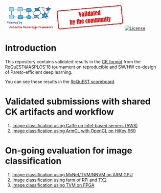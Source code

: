 [![logo](https://github.com/ctuning/ck-guide-images/blob/master/logo-powered-by-ck.png)](https://github.com/ctuning/ck)
[![logo](https://github.com/ctuning/ck-guide-images/blob/master/logo-validated-by-the-community-simple.png)](http://cTuning.org)
[![License](https://img.shields.io/badge/License-BSD%203--Clause-blue.svg)](https://opensource.org/licenses/BSD-3-Clause)

<!-------------------------------------------------------------------------------------->
# Introduction

This repository contains validated results in the [CK format](https://github.com/ctuning/ck)
from the [ReQuEST@ASPLOS'18 tournament](http://cknowledge.org/request-cfp-asplos2018.html) 
on reproducible and SW/HW co-design of Pareto-efficient deep learning.

You can see these results in the [ReQuEST scoreboard]().

<!-------------------------------------------------------------------------------------->
# Validated submissions with shared CK artifacts and workflow

1. [Image classification using Caffe on Intel-based servers (AWS)](https://github.com/ctuning/ck-request-asplos18-caffe-intel)
2. [Image classification using ArmCL with OpenCL on HiKey 960](https://github.com/dividiti/ck-request-asplos18-mobilenets-armcl-opencl)

<!-------------------------------------------------------------------------------------->
# On-going evaluation for image classification

1. [Image classification using MxNet/TVM/NNVM on ARM GPU](https://github.com/ctuning/ck-request-asplos18-mobilenets-tvm-arm)
2. [Image classification using farm of RPi and TX2](https://github.com/ctuning/ck-request-asplos18-iot-farm)
3. [Image classification using TVM on FPGA](https://github.com/ctuning/ck-request-asplos18-resnet-tvm-fpga)
